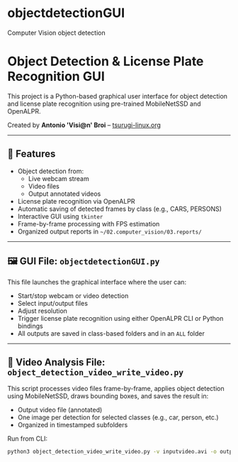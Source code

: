 # objectdetectionGUI
Computer Vision object detection
# Object Detection & License Plate Recognition GUI

This project is a Python-based graphical user interface for object detection and license plate recognition using pre-trained MobileNetSSD and OpenALPR.

Created by **Antonio 'Visi@n' Broi** – [tsurugi-linux.org](https://tsurugi-linux.org)

---

## 🧠 Features

- Object detection from:
  - Live webcam stream
  - Video files
  - Output annotated videos
- License plate recognition via OpenALPR
- Automatic saving of detected frames by class (e.g., CARS, PERSONS)
- Interactive GUI using `tkinter`
- Frame-by-frame processing with FPS estimation
- Organized output reports in `~/02.computer_vision/03.reports/`

---

## 🖼️ GUI File: `objectdetectionGUI.py`

This file launches the graphical interface where the user can:

- Start/stop webcam or video detection
- Select input/output files
- Adjust resolution
- Trigger license plate recognition using either OpenALPR CLI or Python bindings
- All outputs are saved in class-based folders and in an `ALL` folder

---

## 🎥 Video Analysis File: `object_detection_video_write_video.py`

This script processes video files frame-by-frame, applies object detection using MobileNetSSD, draws bounding boxes, and saves the result in:

- Output video file (annotated)
- One image per detection for selected classes (e.g., car, person, etc.)
- Organized in timestamped subfolders

Run from CLI:

```bash
python3 object_detection_video_write_video.py -v inputvideo.avi -o outputvideo.avi
